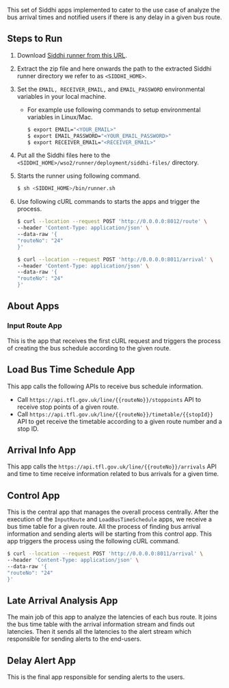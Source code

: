 This set of Siddhi apps implemented to cater to the use case of analyze the bus arrival times and notified users if there is any delay in a given bus route.

## Steps to Run

1. Download [Siddhi runner from this URL](https://github.com/siddhi-io/distribution/releases/download/v5.1.2/siddhi-runner-5.1.2.zip).
1. Extract the zip file and here onwards the path to the extracted Siddhi runner directory we refer to as `<SIDDHI_HOME>`.
1. Set the `EMAIL, RECEIVER_EMAIL,` and `EMAIL_PASSWORD` environmental variables in your local machine.
    - For example use following commands to setup environmental variables in Linux/Mac.
        ```sh
        $ export EMAIL="<YOUR_EMAIL>"
        $ export EMAIL_PASSWORD="<YOUR_EMAIL_PASSWORD>"
        $ export RECEIVER_EMAIL="<RECEIVER_EMAIL>"
        ```

1. Put all the Siddhi files here to the `<SIDDHI_HOME>/wso2/runner/deployment/siddhi-files/` directory.
1. Starts the runner using following command.
    ```sh
    $ sh <SIDDHI_HOME>/bin/runner.sh
    ```
1. Use following cURL commands to starts the apps and trigger the process.
    ```sh
    $ curl --location --request POST 'http://0.0.0.0:8012/route' \
    --header 'Content-Type: application/json' \
    --data-raw '{
    "routeNo": "24"
    }'

    $ curl --location --request POST 'http://0.0.0.0:8011/arrival' \
    --header 'Content-Type: application/json' \
    --data-raw '{
    "routeNo": "24"
    }'
    ```

## About Apps

### Input Route App

This is the app that receives the first cURL request and triggers the process of creating the bus schedule according to the given route.

## Load Bus Time Schedule App

This app calls the following APIs to receive bus schedule information.
- Call `https://api.tfl.gov.uk/line/{{routeNo}}/stoppoints` API to receive stop points of a given route.
- Call `https://api.tfl.gov.uk/line/{{routeNo}}/timetable/{{stopId}}` API to get receive the timetable according to a given route number and a stop ID.

## Arrival Info App

This app calls the `https://api.tfl.gov.uk/line/{{routeNo}}/arrivals` API and time to time receive information related to bus arrivals for a given time.

## Control App

This is the central app that manages the overall process centrally. After the execution of the `InputRoute` and `LoadBusTimeSchedule` apps, we receive a bus time table for a given route. All the process of finding bus arrival information and sending alerts will be starting from this control app. This app triggers the process using the following cURL command.

 ```sh
 $ curl --location --request POST 'http://0.0.0.0:8011/arrival' \
 --header 'Content-Type: application/json' \
 --data-raw '{
 "routeNo": "24"
 }'
 ```

## Late Arrival Analysis App

The main job of this app to analyze the latencies of each bus route. It joins the bus time table with the arrival information stream and finds out latencies. Then it sends all the latencies to the alert stream which responsible for sending alerts to the end-users.

## Delay Alert App

This is the final app responsible for sending alerts to the users.
